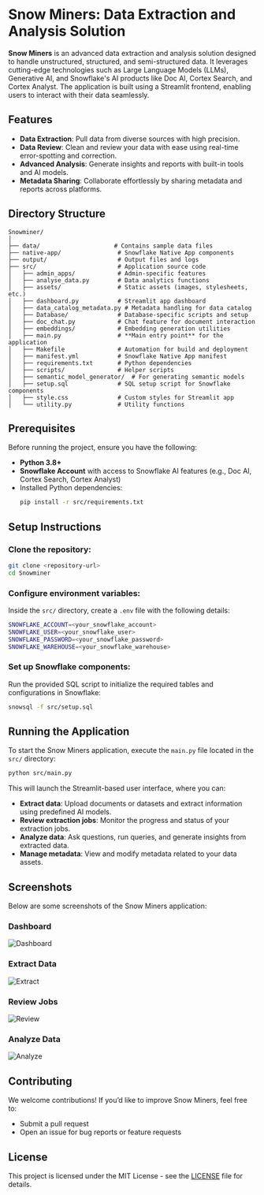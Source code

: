 
# Snow Miners: Data Extraction and Analysis Solution

**Snow Miners** is an advanced data extraction and analysis solution designed to handle unstructured, structured, and semi-structured data. It leverages cutting-edge technologies such as Large Language Models (LLMs), Generative AI, and Snowflake's AI products like Doc AI, Cortex Search, and Cortex Analyst. The application is built using a Streamlit frontend, enabling users to interact with their data seamlessly.

## Features

- **Data Extraction**: Pull data from diverse sources with high precision.
- **Data Review**: Clean and review your data with ease using real-time error-spotting and correction.
- **Advanced Analysis**: Generate insights and reports with built-in tools and AI models.
- **Metadata Sharing**: Collaborate effortlessly by sharing metadata and reports across platforms.

## Directory Structure

```
Snowminer/
│
├── data/                     # Contains sample data files
├── native-app/                # Snowflake Native App components
├── output/                    # Output files and logs
├── src/                       # Application source code
│   ├── admin_apps/            # Admin-specific features
│   ├── analyse_data.py        # Data analytics functions
│   ├── assets/                # Static assets (images, stylesheets, etc.)
│   ├── dashboard.py           # Streamlit app dashboard
│   ├── data_catalog_metadata.py # Metadata handling for data catalog
│   ├── Database/              # Database-specific scripts and setup
│   ├── doc_chat.py            # Chat feature for document interaction
│   ├── embeddings/            # Embedding generation utilities
│   ├── main.py                # **Main entry point** for the application
│   ├── Makefile               # Automation for build and deployment
│   ├── manifest.yml           # Snowflake Native App manifest
│   ├── requirements.txt       # Python dependencies
│   ├── scripts/               # Helper scripts
│   ├── semantic_model_generator/  # For generating semantic models
│   ├── setup.sql              # SQL setup script for Snowflake components
│   ├── style.css              # Custom styles for Streamlit app
│   └── utility.py             # Utility functions
```

## Prerequisites

Before running the project, ensure you have the following:

- **Python 3.8+**
- **Snowflake Account** with access to Snowflake AI features (e.g., Doc AI, Cortex Search, Cortex Analyst)
- Installed Python dependencies:
  ```bash
  pip install -r src/requirements.txt
  ```

## Setup Instructions

### Clone the repository:

```bash
git clone <repository-url>
cd Snowminer
```

### Configure environment variables:

Inside the `src/` directory, create a `.env` file with the following details:

```bash
SNOWFLAKE_ACCOUNT=<your_snowflake_account>
SNOWFLAKE_USER=<your_snowflake_user>
SNOWFLAKE_PASSWORD=<your_snowflake_password>
SNOWFLAKE_WAREHOUSE=<your_snowflake_warehouse>
```

### Set up Snowflake components:

Run the provided SQL script to initialize the required tables and configurations in Snowflake:

```bash
snowsql -f src/setup.sql
```

## Running the Application

To start the Snow Miners application, execute the `main.py` file located in the `src/` directory:

```bash
python src/main.py
```

This will launch the Streamlit-based user interface, where you can:

- **Extract data**: Upload documents or datasets and extract information using predefined AI models.
- **Review extraction jobs**: Monitor the progress and status of your extraction jobs.
- **Analyze data**: Ask questions, run queries, and generate insights from extracted data.
- **Manage metadata**: View and modify metadata related to your data assets.

## Screenshots

Below are some screenshots of the Snow Miners application:

### Dashboard
![Dashboard](images/IMG-20241009-WA0003.jpg)

### Extract Data
![Extract](images/IMG-20241009-WA0004.jpg)

### Review Jobs
![Review](images/IMG-20241009-WA0005.jpg)

### Analyze Data
![Analyze](images/IMG-20241009-WA0006.jpg)

## Contributing

We welcome contributions! If you’d like to improve Snow Miners, feel free to:

- Submit a pull request
- Open an issue for bug reports or feature requests

## License

This project is licensed under the MIT License - see the [LICENSE](LICENSE) file for details.
